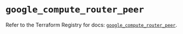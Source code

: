 # `google_compute_router_peer`

Refer to the Terraform Registry for docs: [`google_compute_router_peer`](https://registry.terraform.io/providers/hashicorp/google/6.11.2/docs/resources/compute_router_peer).
